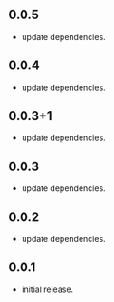 ## 0.0.5

* update dependencies.

## 0.0.4

* update dependencies.

## 0.0.3+1

* update dependencies.

## 0.0.3

* update dependencies.

## 0.0.2

* update dependencies.

## 0.0.1

* initial release.
